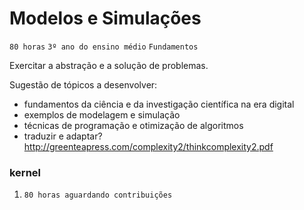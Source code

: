 # Modelos e Simulações

`80 horas` `3º ano do ensino médio` `Fundamentos`

Exercitar a abstração e a solução de problemas.

Sugestão de tópicos a desenvolver:

* fundamentos da ciência e da investigação científica na era digital
* exemplos de modelagem e simulação
* técnicas de programação e otimização de algoritmos
* traduzir e adaptar? http://greenteapress.com/complexity2/thinkcomplexity2.pdf

### kernel

1. `80 horas aguardando contribuições`

